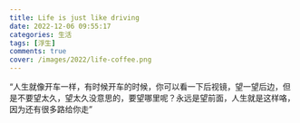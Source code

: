 ```yaml
---
title: Life is just like driving
date: 2022-12-06 09:55:17
categories: 生活
tags: [浮生]
comments: true
cover: /images/2022/life-coffee.png
---
```

“人生就像开车一样，有时候开车的时候，你可以看一下后视镜，望一望后边，但是不要望太久，望太久没意思的，要望哪里呢？永远是望前面，人生就是这样咯，因为还有很多路给你走”